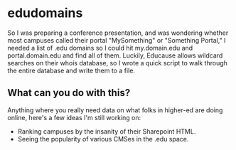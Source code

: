 edudomains
==========

So I was preparing a conference presentation, and was wondering whether most campuses called their portal "MySomething" or "Something Portal," I needed a list of .edu domains so I could hit my.domain.edu and portal.domain.edu and find all of them. Luckily, Educause allows wildcard searches on their whois database, so I wrote a quick script to walk through the entire database and write them to a file.

What can you do with this?
--------------------------

Anything where you really need data on what folks in higher-ed are doing online, here's a few ideas I'm still working on:

* Ranking campuses by the insanity of their Sharepoint HTML.
* Seeing the popularity of various CMSes in the .edu space.
